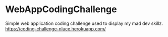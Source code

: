# WebAppCodingChallenge
Simple web application coding challenge used to display my mad dev skillz.
https://coding-challenge-nluce.herokuapp.com/